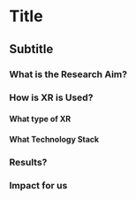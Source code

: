 # Title

## Subtitle



### What is the Research Aim?



### How is XR is Used?

#### What type of XR

#### What Technology Stack



### Results?

### Impact for us

